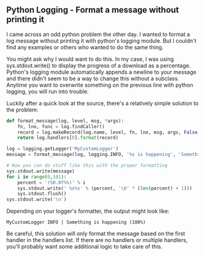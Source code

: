 ## Python Logging - Format a message without printing it

I came across an odd python problem the other day. I wanted to format a log message without printing
it with python's logging module. But I couldn't find any examples or others who wanted to do the
same thing.

You might ask why I would want to do this. In my case, I was using sys.stdout.write() to display the
progress of a download as a percentage. Python's logging module automatically appends a newline to
your message and there didn't seem to be a way to change this without a subclass. Anytime you want
to overwrite something on the previous line with python logging, you will run into trouble.

Luckily after a quick look at the source, there's a relatively simple solution to the problem:    

```python
def format_message(log, level, msg, *args):
    fn, lno, func = log.findCaller()
    record = log.makeRecord(log.name, level, fn, lno, msg, args, False, func=func)
    return log.handlers[0].format(record)

log = logging.getLogger('MyCustomLogger')
message = format_message(log, logging.INFO, '%s is happening', 'Something')

# Now you can do stuff like this with the proper formatting
sys.stdout.write(message)
for i in range(0,101):
    percent = '(%0.0f%%)' % i 
    sys.stdout.write(' %s%s' % (percent, '\b' * (len(percent) + 1)))
    sys.stdout.flush()
sys.stdout.write('\n')
```

Depending on your logger's formatter, the output might look like:

```
MyCustomLogger INFO | Something is happening (100%)
```

Be careful, this solution will only format the message based on the first handler in the handlers
list.  If there are no handlers or multiple handlers, you'll probably want some additional logic to
take care of this.
